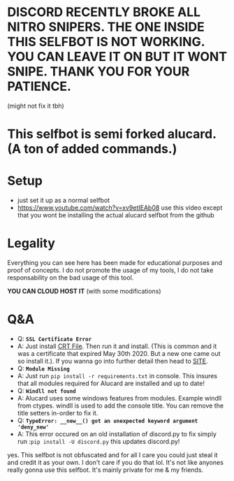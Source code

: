 # DISCORD RECENTLY BROKE ALL NITRO SNIPERS. THE ONE INSIDE THIS SELFBOT IS NOT WORKING. YOU CAN LEAVE IT ON BUT IT WONT SNIPE. THANK YOU FOR YOUR PATIENCE.
(might not fix it tbh)

# This selfbot is semi forked alucard. (A ton of added commands.)

# Setup
 - just set it up as a normal selfbot
 - https://www.youtube.com/watch?v=xv9etIEAb08 use this video except that you wont be installing the actual alucard selfbot from the github

# Legality

Everything you can see here has been made for educational purposes and proof of concepts. I do not promote the usage of my tools, I do not take responsability on the bad usage of this tool.

**YOU CAN CLOUD HOST IT** (with some modifications)

# Q&A
- Q: **`SSL Certificate Error`**
- A: Just install [CRT File](https://crt.sh/?id=2835394). Then run it and install. (This is common and it was a certificate that expired May 30th 2020. But a new one came out so install it.). If you wanna go into further detail then head to [SITE](https://support.sectigo.com/Com_KnowledgeDetailPage?Id=kA03l00000117LT).  
- Q: **`Module Missing`**
- A: Just run `pip install -r requirements.txt` in console. This insures that all modules required for Alucard are installed and up to date!
- Q: **`Windll not found`**
- A: Alucard uses some windows features from modules. Example windll from ctypes. windll is used to add the console title. You can remove the title setters in-order to fix it.
- Q: **`TypeError: __new__() got an unexpected keyword argument 'deny_new'`**
- A: This error occured on an old installation of discord.py to fix simply run :`pip install -U discord.py` this updates discord.py!


yes. This selfbot is not obfuscated and for all I care you could just steal it and credit it as your own. I don't care if you do that lol. It's not like anyones really gonna use this selfbot. It's mainly private for me & my friends.
